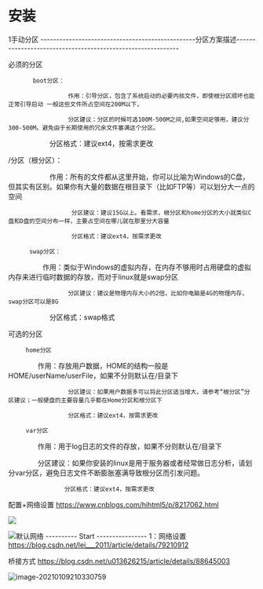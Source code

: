 # 安装



1手动分区 
-------------------------------------------------分区方案描述------------------------------------------------------------

必须的分区

           boot分区：         
    
                     作用：引导分区，包含了系统启动的必要内核文件，即使根分区顺坏也能正常引导启动 一般这些文件所占空间在200M以下，
    
                     分区建议：分区的时候可选100M-500M之间,如果空间足够用，建议分300-500M。避免由于长期使用的冗余文件塞满这个分区。

　　　　　　分区格式：建议ext4，按需求更改

/分区（根分区）：         

　　　　　　作用：所有的文件都从这里开始，你可以比喻为Windows的C盘，但其实有区别。如果你有大量的数据在根目录下（比如FTP等）可以划分大一点的空间

                      分区建议：建议15G以上。看需求，根分区和home分区的大小就类似C盘和D盘的空间分布一样，主要占空间在哪儿就在那里分大容量
    
                      分区格式：建议ext4，按需求更改
    
          swap分区：

   　　　　　作用：类似于Windows的虚拟内存，在内存不够用时占用硬盘的虚拟内存来进行临时数据的存放，而对于linux就是swap分区

                     分区建议：建议是物理内存大小的2倍，比如你电脑是4G的物理内存，swap分区可以是8G

　　　　　　分区格式：swap格式

可选的分区

         home分区

　　　　       作用：存放用户数据，HOME的结构一般是 HOME/userName/userFile，如果不分则默认在/目录下

                     分区建议：如果用户数据多可以将此分区适当增大，请参考“根分区”分区建议；一般硬盘的主要容量几乎都在Home分区和根分区下
    
                     分区格式：建议ext4，按需求更改
    
         var分区

　　　　      作用：用于log日志的文件的存放，如果不分则默认在/目录下

　　　　      分区建议：如果你安装的linux是用于服务器或者经常做日志分析，请划分var分区，避免日志文件不断膨胀塞满导致根分区而引发问题。

                    分区格式：建议ext4，按需求更改

配置+网络设置
https://www.cnblogs.com/hihtml5/p/8217062.html

![](_v_images/1573805040_31355.png)

![默认网络](_v_images/默认网络_1573805818_8453.png)
---------- Start ----------------
1：网络设置  https://blog.csdn.net/lei___2011/article/details/79210912

桥接方式
https://blog.csdn.net/u013626215/article/details/88645003

![image-20210109210330759](https://gitee.com/snailzrg/snail_img/raw/master/picgo_snail_img/image-20210109210330759.png)